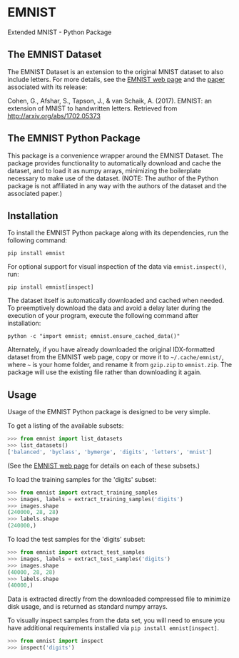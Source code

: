 # EMNIST
Extended MNIST - Python Package

## The EMNIST Dataset

The EMNIST Dataset is an extension to the original MNIST dataset to also include letters. For more details, see
the [EMNIST web page](https://www.nist.gov/itl/iad/image-group/emnist-dataset) and the 
[paper](http://arxiv.org/abs/1702.05373) associated with its release:

  Cohen, G., Afshar, S., Tapson, J., & van Schaik, A. (2017).
  EMNIST: an extension of MNIST to handwritten letters.
  Retrieved from http://arxiv.org/abs/1702.05373

## The EMNIST Python Package

This package is a convenience wrapper around the EMNIST Dataset. The package provides functionality to 
automatically download and cache the dataset, and to load it as numpy arrays, minimizing the boilerplate 
necessary to make use of the dataset. (NOTE: The author of the Python package is not affiliated in any way 
with the authors of the dataset and the associated paper.)

## Installation

To install the EMNIST Python package along with its dependencies, run the following command:

```commandline
pip install emnist
```

For optional support for visual inspection of the data via `emnist.inspect()`, run:

```commandline
pip install emnist[inspect]
```

The dataset itself is automatically downloaded and cached when needed. To preemptively download the data
and avoid a delay later during the execution of your program, execute the following command after
installation:

```commandline
python -c "import emnist; emnist.ensure_cached_data()"
```

Alternately, if you have already downloaded the original IDX-formatted dataset from the EMNIST web page,
copy or move it to `~/.cache/emnist/`, where `~` is your home folder, and rename it from `gzip.zip` to 
`emnist.zip`. The package will use the existing file rather than downloading it again.

## Usage

Usage of the EMNIST Python package is designed to be very simple. 

To get a listing of the available subsets:

```python
>>> from emnist import list_datasets
>>> list_datasets()
['balanced', 'byclass', 'bymerge', 'digits', 'letters', 'mnist']
```

(See the [EMNIST web page](https://www.nist.gov/itl/iad/image-group/emnist-dataset) for details on each of 
these subsets.)

To load the training samples for the 'digits' subset:

```python
>>> from emnist import extract_training_samples
>>> images, labels = extract_training_samples('digits')
>>> images.shape
(240000, 28, 28)
>>> labels.shape
(240000,)
```

To load the test samples for the 'digits' subset:

```python
>>> from emnist import extract_test_samples
>>> images, labels = extract_test_samples('digits')
>>> images.shape
(40000, 28, 28)
>>> labels.shape
(40000,)
```

Data is extracted directly from the downloaded compressed file to minimize disk usage, and is returned 
as standard numpy arrays.

To visually inspect samples from the data set, you will need to ensure you have additional requirements 
installed via `pip install emnist[inspect]`.

```python
>>> from emnist import inspect
>>> inspect('digits')
``` 
